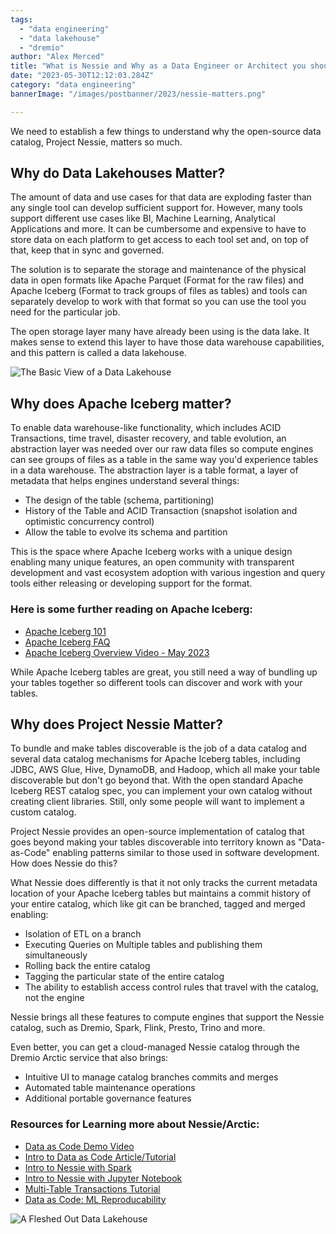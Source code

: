 ```yaml
---
tags:
  - "data engineering"
  - "data lakehouse"
  - "dremio"
author: "Alex Merced"
title: "What is Nessie and Why as a Data Engineer or Architect you should care?"
date: "2023-05-30T12:12:03.284Z"
category: "data engineering"
bannerImage: "/images/postbanner/2023/nessie-matters.png"

---
```


We need to establish a few things to understand why the open-source data catalog, Project Nessie, matters so much.

## Why do Data Lakehouses Matter?

The amount of data and use cases for that data are exploding faster than any single tool can develop sufficient support for. However, many tools support different use cases like BI, Machine Learning, Analytical Applications and more. It can be cumbersome and expensive to have to store data on each platform to get access to each tool set and, on top of that, keep that in sync and governed.

The solution is to separate the storage and maintenance of the physical data in open formats like Apache Parquet (Format for the raw files) and Apache Iceberg (Format to track groups of files as tables) and tools can separately develop to work with that format so you can use the tool you need for the particular job.

The open storage layer many have already been using is the data lake. It makes sense to extend this layer to have those data warehouse capabilities, and this pattern is called a data lakehouse.

![The Basic View of a Data Lakehouse](https://i.imgur.com/a9839hL.png)

## Why does Apache Iceberg matter?

To enable data warehouse-like functionality, which includes ACID Transactions, time travel, disaster recovery, and table evolution, an abstraction layer was needed over our raw data files so compute engines can see groups of files as a table in the same way you'd experience tables in a data warehouse. The abstraction layer is a table format, a layer of metadata that helps engines understand several things:

- The design of the table (schema, partitioning)
- History of the Table and ACID Transaction (snapshot isolation and optimistic concurrency control)
- Allow the table to evolve its schema and partition

This is the space where Apache Iceberg works with a unique design enabling many unique features, an open community with transparent development and vast ecosystem adoption with various ingestion and query tools either releasing or developing support for the format.

### Here is some further reading on Apache Iceberg:

- [Apache Iceberg 101](https://www.dremio.com/blog/apache-iceberg-101-your-guide-to-learning-apache-iceberg-concepts-and-practices/)
- [Apache Iceberg FAQ](https://www.dremio.com/blog/apache-iceberg-faq/)
- [Apache Iceberg Overview Video - May 2023](https://www.youtube.com/watch?v=qozYWn6jk28)

While Apache Iceberg tables are great, you still need a way of bundling up your tables together so different tools can discover and work with your tables.

## Why does Project Nessie Matter?

To bundle and make tables discoverable is the job of a data catalog and several data catalog mechanisms for Apache Iceberg tables, including JDBC, AWS Glue, Hive, DynamoDB,  and Hadoop, which all make your table discoverable but don't go beyond that. With the open standard Apache Iceberg REST catalog spec, you can implement your own catalog without creating client libraries. Still, only some people will want to implement a custom catalog.

Project Nessie provides an open-source implementation of catalog that goes beyond making your tables discoverable into territory known as "Data-as-Code" enabling patterns similar to those used in software development. How does Nessie do this?

What Nessie does differently is that it not only tracks the current metadata location of your Apache Iceberg tables but maintains a commit history of your entire catalog, which like git can be branched, tagged and merged enabling:

- Isolation of ETL on a branch
- Executing Queries on Multiple tables and publishing them simultaneously
- Rolling back the entire catalog
- Tagging the particular state of the entire catalog
- The ability to establish access control rules that travel with the catalog, not the engine

Nessie brings all these features to compute engines that support the Nessie catalog, such as Dremio, Spark, Flink, Presto, Trino and more.

Even better, you can get a cloud-managed Nessie catalog through the Dremio Arctic service that also brings:

- Intuitive UI to manage catalog branches commits and merges
- Automated table maintenance operations
- Additional portable governance features

### Resources for Learning more about Nessie/Arctic: 

- [Data as Code Demo Video](https://www.youtube.com/watch?v=JCpWfsu-liw&t=684s&pp=ygURRGF0YSBhcyBDb2RlIERlbW8%3D)
- [Intro to Data as Code Article/Tutorial](https://www.dremio.com/blog/managing-data-as-code-with-dremio-arctic-easily-ensure-data-quality-in-your-data-lakehouse/)
- [Intro to Nessie with Spark](https://www.dremio.com/blog/getting-started-with-project-nessie-apache-iceberg-and-apache-spark-using-docker/)
- [Intro to Nessie with Jupyter Notebook](https://www.dremio.com/blog/a-notebook-for-getting-started-with-project-nessie-apache-iceberg-and-apache-spark/)
- [Multi-Table Transactions Tutorial](https://www.dremio.com/blog/multi-table-transactions-on-the-lakehouse-enabled-by-dremio-arctic/)
- [Data as Code: ML Reproducability](https://www.dremio.com/blog/managing-data-as-code-with-dremio-arctic-support-machine-learning-experimentation-in-your-data-lakehouse/)

![A Fleshed Out Data Lakehouse](https://i.imgur.com/5Jv0dh7.png)